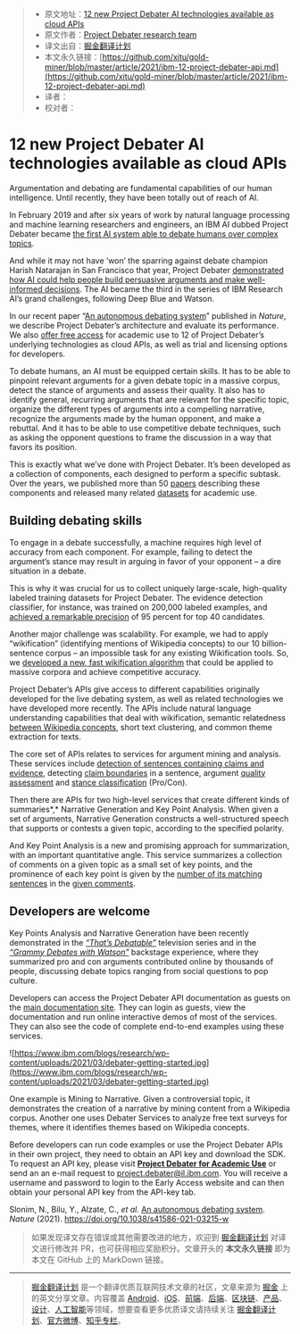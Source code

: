 > * 原文地址：[12 new Project Debater AI technologies available as cloud APIs](https://www.ibm.com/blogs/research/2021/03/project-debater-api/)
> * 原文作者：[Project Debater research team](https://www.ibm.com/blogs/research/author/project-debateril-ibm-com/)
> * 译文出自：[掘金翻译计划](https://github.com/xitu/gold-miner)
> * 本文永久链接：[https://github.com/xitu/gold-miner/blob/master/article/2021/ibm-12-project-debater-api.md](https://github.com/xitu/gold-miner/blob/master/article/2021/ibm-12-project-debater-api.md)
> * 译者：
> * 校对者：

# 12 new Project Debater AI technologies available as cloud APIs

Argumentation and debating are fundamental capabilities of our human intelligence. Until recently, they have been totally out of reach of AI.

In February 2019 and after six years of work by natural language processing and machine learning researchers and engineers, an IBM AI dubbed Project Debater became [the first AI system able to debate humans over complex topics](https://ibm.biz/debater-event).

And while it may not have ‘won’ the sparring against debate champion Harish Natarajan in San Francisco that year, Project Debater [demonstrated how AI could help people build persuasive arguments and make well-informed decisions](https://ibm-research.medium.com/augmenting-humans-ibms-project-debater-ai-gives-human-debating-teams-a-hand-at-cambridge-69a29bcd4eff). The AI became the third in the series of IBM Research AI’s grand challenges, following Deep Blue and Watson.

In our recent paper “[An autonomous debating system](https://eorder.sheridan.com/3_0/app/orders/11030/files/assets/common/downloads/Slonim.pdf)” published in *Nature*, we describe Project Debater’s architecture and evaluate its performance. We also [offer free access](https://early-access-program.debater.res.ibm.com/academic_use.html) for academic use to 12 of Project Debater’s underlying technologies as cloud APIs, as well as trial and licensing options for developers.

To debate humans, an AI must be equipped certain skills. It has to be able to pinpoint relevant arguments for a given debate topic in a massive corpus, detect the stance of arguments and assess their quality. It also has to identify general, recurring arguments that are relevant for the specific topic, organize the different types of arguments into a compelling narrative, recognize the arguments made by the human opponent, and make a rebuttal. And it has to be able to use competitive debate techniques, such as asking the opponent questions to frame the discussion in a way that favors its position.

This is exactly what we’ve done with Project Debater. It’s been developed as a collection of components, each designed to perform a specific subtask. Over the years, we published more than 50 [papers](https://www.research.ibm.com/artificial-intelligence/project-debater/research/) describing these components and released many related [datasets](https://www.research.ibm.com/haifa/dept/vst/debating_data.shtml) for academic use.

## Building debating skills

To engage in a debate successfully, a machine requires high level of accuracy from each component. For example, failing to detect the argument’s stance may result in arguing in favor of your opponent – a dire situation in a debate.

This is why it was crucial for us to collect uniquely large-scale, high-quality labeled training datasets for Project Debater. The evidence detection classifier, for instance, was trained on 200,000 labeled examples, and [achieved a remarkable precision](https://arxiv.org/abs/1911.10763) of 95 percent for top 40 candidates.

Another major challenge was scalability. For example, we had to apply “wikification” (identifying mentions of Wikipedia concepts) to our 10 billion-sentence corpus – an impossible task for any existing Wikification tools. So, we [developed a new, fast wikification algorithm](https://arxiv.org/abs/1908.06785) that could be applied to massive corpora and achieve competitive accuracy.

Project Debater’s APIs give access to different capabilities originally developed for the live debating system, as well as related technologies we have developed more recently. The APIs include natural language understanding capabilities that deal with wikification, semantic relatedness [between Wikipedia concepts](https://www.aclweb.org/anthology/L18-1408.pdf), short text clustering, and common theme extraction for texts.

The core set of APIs relates to services for argument mining and analysis. These services include [detection of sentences containing claims and evidence](https://www.google.com/url?sa=t&rct=j&q=&esrc=s&source=web&cd=&ved=2ahUKEwjezKWPgbXvAhU1JMUKHXjwDQkQFjAAegQIAhAD&url=https%3A%2F%2Farxiv.org%2Fabs%2F1911.10763&usg=AOvVaw0eUm-tVPfKf0OpVrVKvSWh), detecting [claim boundaries](https://www.aclweb.org/anthology/C14-1141/) in a sentence, argument [quality assessment](https://www.google.com/url?sa=t&rct=j&q=&esrc=s&source=web&cd=&ved=2ahUKEwi43fGrgbXvAhVL2KQKHZt2BLUQFjABegQIAxAD&url=https%3A%2F%2Farxiv.org%2Fabs%2F1911.11408&usg=AOvVaw2vnRuQaiZZ4yLfqoQ4GFur) and [stance classification](https://www.aclweb.org/anthology/E17-1024.pdf) (Pro/Con).

Then there are APIs for two high-level services that create different kinds of summaries*,* Narrative Generation and Key Point Analysis. When given a set of arguments, Narrative Generation constructs a well-structured speech that supports or contests a given topic, according to the specified polarity.

And Key Point Analysis is a new and promising approach for summarization, with an important quantitative angle. This service summarizes a collection of comments on a given topic as a small set of key points, and the prominence of each key point is given by the [number of its matching sentences](https://www.aclweb.org/anthology/2020.acl-main.371.pdf) in the [given comments](https://www.aclweb.org/anthology/2020.emnlp-main.3.pdf).

## Developers are welcome

Key Points Analysis and Narrative Generation have been recently demonstrated in the *[“That’s Debatable”](https://www.research.ibm.com/artificial-intelligence/project-debater/thats-debatable/)* television series and in the *[“Grammy Debates with Watson”](https://www.grammy.com/watson)* backstage experience, where they summarized pro and con arguments contributed online by thousands of people, discussing debate topics ranging from social questions to pop culture.

Developers can access the Project Debater API documentation as guests on the [main documentation site](https://early-access-program.debater.res.ibm.com/). They can login as guests, view the documentation and run online interactive demos of most of the services. They can also see the code of complete end-to-end examples using these services.

![https://www.ibm.com/blogs/research/wp-content/uploads/2021/03/debater-getting-started.jpg](https://www.ibm.com/blogs/research/wp-content/uploads/2021/03/debater-getting-started.jpg)

One example is Mining to Narrative. Given a controversial topic, it demonstrates the creation of a narrative by mining content from a Wikipedia corpus. Another one uses Debater Services to analyze free text surveys for themes, where it identifies themes based on Wikipedia concepts.

Before developers can run code examples or use the Project Debater APIs in their own project, they need to obtain an API key and download the SDK. To request an API key, please visit **[Project Debater for Academic Use](https://early-access-program.debater.res.ibm.com/academic_use.html)** or send an an e-mail request to [project.debater@il.ibm.com](mailto:project.debater@il.ibm.com). You will receive a username and password to login to the Early Access website and can then obtain your personal API key from the API-key tab.

Slonim, N., Bilu, Y., Alzate, C., *et al.* [An autonomous debating system](https://eorder.sheridan.com/3_0/app/orders/11030/files/assets/common/downloads/Slonim.pdf). *Nature* (2021). https://doi.org/10.1038/s41586-021-03215-w

> 如果发现译文存在错误或其他需要改进的地方，欢迎到 [掘金翻译计划](https://github.com/xitu/gold-miner) 对译文进行修改并 PR，也可获得相应奖励积分。文章开头的 **本文永久链接** 即为本文在 GitHub 上的 MarkDown 链接。

---

> [掘金翻译计划](https://github.com/xitu/gold-miner) 是一个翻译优质互联网技术文章的社区，文章来源为 [掘金](https://juejin.im) 上的英文分享文章。内容覆盖 [Android](https://github.com/xitu/gold-miner#android)、[iOS](https://github.com/xitu/gold-miner#ios)、[前端](https://github.com/xitu/gold-miner#前端)、[后端](https://github.com/xitu/gold-miner#后端)、[区块链](https://github.com/xitu/gold-miner#区块链)、[产品](https://github.com/xitu/gold-miner#产品)、[设计](https://github.com/xitu/gold-miner#设计)、[人工智能](https://github.com/xitu/gold-miner#人工智能)等领域，想要查看更多优质译文请持续关注 [掘金翻译计划](https://github.com/xitu/gold-miner)、[官方微博](http://weibo.com/juejinfanyi)、[知乎专栏](https://zhuanlan.zhihu.com/juejinfanyi)。
